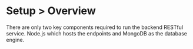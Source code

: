<div class="page-header">
  <h1  id="page-title">Setup > Overview</h1>
</div>

There are only two key components required to run the backend RESTful service.  Node.js
which hosts the endpoints and MongoDB as the database engine.
